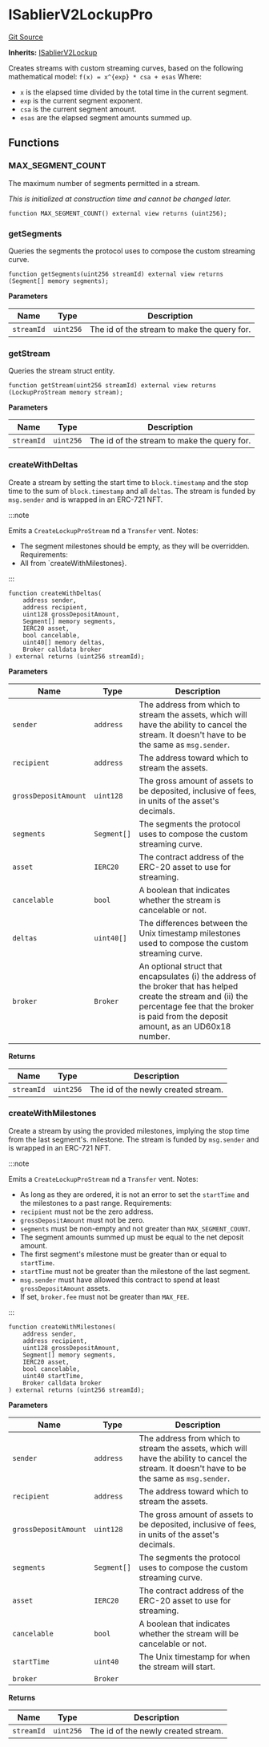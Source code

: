 # ISablierV2LockupPro
[Git Source](https://github.com/sablierhq/v2-core/blob/cc0ad3978d3901ec331d3c24fbc36ee2b5a297c0/protocol/technical-reference-v2/interfaces)

**Inherits:**
[ISablierV2Lockup](/protocol/technical-reference-v2/interfaces/contract.ISablierV2Lockup.md)

Creates streams with custom streaming curves, based on the following mathematical model:
`
f(x) = x^{exp} * csa + esas
`
Where:
- `x` is the elapsed time divided by the total time in the current segment.
- `exp` is the current segment exponent.
- `csa` is the current segment amount.
- `esas` are the elapsed segment amounts summed up.


## Functions
### MAX_SEGMENT_COUNT

The maximum number of segments permitted in a stream.

*This is initialized at construction time and cannot be changed later.*


```solidity
function MAX_SEGMENT_COUNT() external view returns (uint256);
```

### getSegments

Queries the segments the protocol uses to compose the custom streaming curve.


```solidity
function getSegments(uint256 streamId) external view returns (Segment[] memory segments);
```
**Parameters**

|Name|Type|Description|
|----|----|-----------|
|`streamId`|`uint256`|The id of the stream to make the query for.|


### getStream

Queries the stream struct entity.


```solidity
function getStream(uint256 streamId) external view returns (LockupProStream memory stream);
```
**Parameters**

|Name|Type|Description|
|----|----|-----------|
|`streamId`|`uint256`|The id of the stream to make the query for.|


### createWithDeltas

Create a stream by setting the start time to `block.timestamp` and the stop time to the sum of
`block.timestamp` and all `deltas`. The stream is funded by `msg.sender` and is wrapped in an ERC-721 NFT.

:::note

Emits a `CreateLockupProStream` nd a `Transfer` vent.
Notes:
- The segment milestones should be empty, as they will be overridden.
Requirements:
- All from `createWithMilestones}.

:::



```solidity
function createWithDeltas(
    address sender,
    address recipient,
    uint128 grossDepositAmount,
    Segment[] memory segments,
    IERC20 asset,
    bool cancelable,
    uint40[] memory deltas,
    Broker calldata broker
) external returns (uint256 streamId);
```
**Parameters**

|Name|Type|Description|
|----|----|-----------|
|`sender`|`address`|The address from which to stream the assets, which will have the ability to cancel the stream. It doesn't have to be the same as `msg.sender`.|
|`recipient`|`address`|The address toward which to stream the assets.|
|`grossDepositAmount`|`uint128`|The gross amount of assets to be deposited, inclusive of fees, in units of the asset's decimals.|
|`segments`|`Segment[]`|The segments the protocol uses to compose the custom streaming curve.|
|`asset`|`IERC20`|The contract address of the ERC-20 asset to use for streaming.|
|`cancelable`|`bool`|A boolean that indicates whether the stream is cancelable or not.|
|`deltas`|`uint40[]`|The differences between the Unix timestamp milestones used to compose the custom streaming curve.|
|`broker`|`Broker`|An optional struct that encapsulates (i) the address of the broker that has helped create the stream and (ii) the percentage fee that the broker is paid from the deposit amount, as an UD60x18 number.|

**Returns**

|Name|Type|Description|
|----|----|-----------|
|`streamId`|`uint256`|The id of the newly created stream.|


### createWithMilestones

Create a stream by using the provided milestones, implying the stop time from the last segment's.
milestone. The stream is funded by `msg.sender` and is wrapped in an ERC-721 NFT.

:::note

Emits a `CreateLockupProStream` nd a `Transfer` vent.
Notes:
- As long as they are ordered, it is not an error to set the `startTime` and the milestones to a past range.
Requirements:
- `recipient` must not be the zero address.
- `grossDepositAmount` must not be zero.
- `segments` must be non-empty and not greater than `MAX_SEGMENT_COUNT`.
- The segment amounts summed up must be equal to the net deposit amount.
- The first segment's milestone must be greater than or equal to `startTime`.
- `startTime` must not be greater than the milestone of the last segment.
- `msg.sender` must have allowed this contract to spend at least `grossDepositAmount` assets.
- If set, `broker.fee` must not be greater than `MAX_FEE`.

:::



```solidity
function createWithMilestones(
    address sender,
    address recipient,
    uint128 grossDepositAmount,
    Segment[] memory segments,
    IERC20 asset,
    bool cancelable,
    uint40 startTime,
    Broker calldata broker
) external returns (uint256 streamId);
```
**Parameters**

|Name|Type|Description|
|----|----|-----------|
|`sender`|`address`|The address from which to stream the assets, which will have the ability to cancel the stream. It doesn't have to be the same as `msg.sender`.|
|`recipient`|`address`|The address toward which to stream the assets.|
|`grossDepositAmount`|`uint128`|The gross amount of assets to be deposited, inclusive of fees, in units of the asset's decimals.|
|`segments`|`Segment[]`| The segments the protocol uses to compose the custom streaming curve.|
|`asset`|`IERC20`|The contract address of the ERC-20 asset to use for streaming.|
|`cancelable`|`bool`|A boolean that indicates whether the stream will be cancelable or not.|
|`startTime`|`uint40`|The Unix timestamp for when the stream will start.|
|`broker`|`Broker`||

**Returns**

|Name|Type|Description|
|----|----|-----------|
|`streamId`|`uint256`|The id of the newly created stream.|



